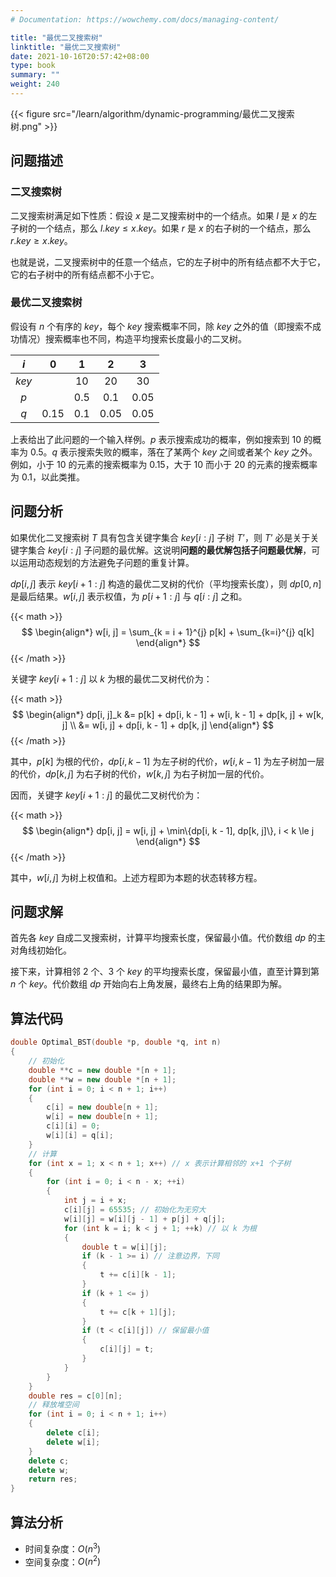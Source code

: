 ```yaml
---
# Documentation: https://wowchemy.com/docs/managing-content/

title: "最优二叉搜索树"
linktitle: "最优二叉搜索树"
date: 2021-10-16T20:57:42+08:00
type: book
summary: ""
weight: 240
---
```


<!--more-->

{{< figure src="/learn/algorithm/dynamic-programming/最优二叉搜索树.png" >}}

## 问题描述

### 二叉搜索树

二叉搜索树满足如下性质：假设 $x$ 是二叉搜索树中的一个结点。如果 $l$ 是 $x$ 的左子树的一个结点，那么 $l.key \le x.key$。如果 $r$ 是 $x$ 的右子树的一个结点，那么 $r.key \ge x.key$。

也就是说，二叉搜索树中的任意一个结点，它的左子树中的所有结点都不大于它，它的右子树中的所有结点都不小于它。

### 最优二叉搜索树

假设有 $n$ 个有序的 $key$，每个 $key$ 搜索概率不同，除 $key$ 之外的值（即搜索不成功情况）搜索概率也不同，构造平均搜索长度最小的二叉树。

|  $i$  |  $0$   |  $1$  |  $2$   |  $3$   |
| :---: | :----: | :---: | :----: | :----: |
| $key$ |        | $10$  |  $20$  |  $30$  |
|  $p$  |        | $0.5$ | $0.1$  | $0.05$ |
|  $q$  | $0.15$ | $0.1$ | $0.05$ | $0.05$ |

上表给出了此问题的一个输入样例。$p$ 表示搜索成功的概率，例如搜索到 $10$ 的概率为 $0.5$。$q$ 表示搜索失败的概率，落在了某两个 $key$ 之间或者某个 $key$ 之外。例如，小于 $10$ 的元素的搜索概率为 $0.15$，大于 $10$ 而小于 $20$ 的元素的搜索概率为 $0.1$，以此类推。

## 问题分析

如果优化二叉搜索树 $T$ 具有包含关键字集合 $key[i:j]$ 子树 $T’$，则 $T’$ 必是关于关键字集合 $key[i:j]$ 子问题的最优解。这说明**问题的最优解包括子问题最优解**，可以运用动态规划的方法避免子问题的重复计算。

$dp[i, j]$ 表示 $key[i + 1:j]$ 构造的最优二叉树的代价（平均搜索长度），则 $dp[0, n]$ 是最后结果。$w[i, j]$ 表示权值，为 $p[i + 1:j]$ 与 $q[i:j]$ 之和。

{{< math >}}
$$
\begin{align*}
w[i, j] = \sum_{k = i + 1}^{j} p[k] + \sum_{k=i}^{j} q[k]
\end{align*}
$$
{{< /math >}}

关键字 $key[i + 1:j]$ 以 $k$ 为根的最优二叉树代价为：

{{< math >}}
$$
\begin{align*}
dp[i, j]_k &= p[k] + dp[i, k - 1] + w[i, k - 1] + dp[k, j] + w[k, j] \\
&= w[i, j] + dp[i, k - 1] + dp[k, j]
\end{align*}
$$
{{< /math >}}

其中，$p[k]$ 为根的代价，$dp[i, k - 1]$ 为左子树的代价，$w[i, k - 1]$ 为左子树加一层的代价，$dp[k, j]$ 为右子树的代价，$w[k, j]$ 为右子树加一层的代价。

因而，关键字 $key[i + 1:j]$ 的最优二叉树代价为：

{{< math >}}
$$
\begin{align*}
dp[i, j] = w[i, j] + \min\{dp[i, k - 1], dp[k, j]\}, i < k \le j
\end{align*}
$$
{{< /math >}}

其中，$w[i, j]$ 为树上权值和。上述方程即为本题的状态转移方程。

## 问题求解

首先各 $key$ 自成二叉搜索树，计算平均搜索长度，保留最小值。代价数组 $dp$ 的主对角线初始化。

接下来，计算相邻 $2$ 个、$3$ 个 $key$ 的平均搜索长度，保留最小值，直至计算到第 $n$ 个 $key$。代价数组 $dp$ 开始向右上角发展，最终右上角的结果即为解。

## 算法代码

```cpp
double Optimal_BST(double *p, double *q, int n)
{
    // 初始化
    double **c = new double *[n + 1];
    double **w = new double *[n + 1];
    for (int i = 0; i < n + 1; i++)
    {
        c[i] = new double[n + 1];
        w[i] = new double[n + 1];
        c[i][i] = 0;
        w[i][i] = q[i];
    }
    // 计算
    for (int x = 1; x < n + 1; x++) // x 表示计算相邻的 x+1 个子树
    {
        for (int i = 0; i < n - x; ++i)
        {
            int j = i + x;
            c[i][j] = 65535; // 初始化为无穷大
            w[i][j] = w[i][j - 1] + p[j] + q[j];
            for (int k = i; k < j + 1; ++k) // 以 k 为根
            {
                double t = w[i][j];
                if (k - 1 >= i) // 注意边界，下同
                {
                    t += c[i][k - 1];
                }
                if (k + 1 <= j)
                {
                    t += c[k + 1][j];
                }
                if (t < c[i][j]) // 保留最小值
                {
                    c[i][j] = t;
                }
            }
        }
    }
    double res = c[0][n];
    // 释放堆空间
    for (int i = 0; i < n + 1; i++)
    {
        delete c[i];
        delete w[i];
    }
    delete c;
    delete w;
    return res;
}
```

## 算法分析

- 时间复杂度：$O(n^3)$
- 空间复杂度：$O(n^2)$
